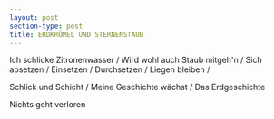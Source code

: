 ```yaml
---
layout: post
section-type: post
title: ERDKRÜMEL UND STERNENSTAUB
---
```

Ich schlicke Zitronenwasser / 
Wird wohl auch Staub mitgeh'n / 
Sich absetzen / 
Einsetzen / 
Durchsetzen / 
Liegen bleiben / 

Schlick und Schicht / 
Meine Geschichte wächst / 
Das Erdgeschichte

Nichts geht verloren
